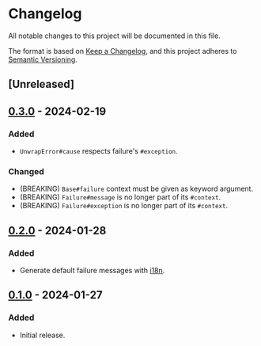 # Changelog

All notable changes to this project will be documented in this file.

The format is based on [Keep a Changelog](https://keepachangelog.com/en/1.1.0/),
and this project adheres to [Semantic Versioning](https://semver.org/spec/v2.0.0.html).

## [Unreleased]


## [0.3.0] - 2024-02-19

### Added

- `UnwrapError#cause` respects failure's `#exception`.

### Changed

- (BREAKING) `Base#failure` context must be given as keyword argument.
- (BREAKING) `Failure#message` is no longer part of its `#context`.
- (BREAKING) `Failure#exception` is no longer part of its `#context`.


## [0.2.0] - 2024-01-28

### Added

- Generate default failure messages with
  [i18n](https://github.com/ruby-i18n/i18n).


## [0.1.0] - 2024-01-27

### Added

- Initial release.

[0.3.0]: https://github.com/ixti/sidekiq-antidote/compare/v0.2.0...v0.3.0
[0.2.0]: https://github.com/ixti/sidekiq-antidote/compare/v0.1.0...v0.2.0
[0.1.0]: https://github.com/ixti/sidekiq-antidote/tree/v0.1.0
